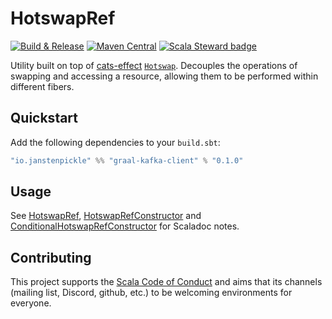 # HotswapRef

[![Build & Release](https://github.com/janstenpickle/graal-kafka-client/workflows/Build%20&%20Release/badge.svg)](https://github.com/janstenpickle/trace4cats/actions?query=workflow%3A%22Build+%26+Release%22)
[![Maven Central](https://maven-badges.herokuapp.com/maven-central/io.janstenpickle/graal-kafka-client_2.13/badge.svg)](https://maven-badges.herokuapp.com/maven-central/io.janstenpickle/trace4cats-core_2.13)
[![Scala Steward badge](https://img.shields.io/badge/Scala_Steward-helping-blue.svg?style=flat&logo=data:image/png;base64,iVBORw0KGgoAAAANSUhEUgAAAA4AAAAQCAMAAAARSr4IAAAAVFBMVEUAAACHjojlOy5NWlrKzcYRKjGFjIbp293YycuLa3pYY2LSqql4f3pCUFTgSjNodYRmcXUsPD/NTTbjRS+2jomhgnzNc223cGvZS0HaSD0XLjbaSjElhIr+AAAAAXRSTlMAQObYZgAAAHlJREFUCNdNyosOwyAIhWHAQS1Vt7a77/3fcxxdmv0xwmckutAR1nkm4ggbyEcg/wWmlGLDAA3oL50xi6fk5ffZ3E2E3QfZDCcCN2YtbEWZt+Drc6u6rlqv7Uk0LdKqqr5rk2UCRXOk0vmQKGfc94nOJyQjouF9H/wCc9gECEYfONoAAAAASUVORK5CYII=)](https://scala-steward.org)

Utility built on top of [cats-effect](https://typelevel.org/cats-effect/)
[`Hotswap`](https://typelevel.org/cats-effect/docs/std/hotswap). Decouples the operations of swapping and accessing a
resource, allowing them to be performed within different fibers.

## Quickstart


Add the following dependencies to your `build.sbt`:

```scala
"io.janstenpickle" %% "graal-kafka-client" % "0.1.0"
```

## Usage

See [HotswapRef](modules/core/src/main/scala/io/janstenpickle/hotswapref/HotswapRef.scala),
[HotswapRefConstructor](modules/core/src/main/scala/io/janstenpickle/hotswapref/HotswapRefConstructor.scala) and
[ConditionalHotswapRefConstructor](modules/core/src/main/scala/io/janstenpickle/hotswapref/ConditionalHotswapRefConstructor.scala)
for Scaladoc notes.

## Contributing

This project supports the [Scala Code of Conduct](https://typelevel.org/code-of-conduct.html) and aims that its channels
(mailing list, Discord, github, etc.) to be welcoming environments for everyone.
